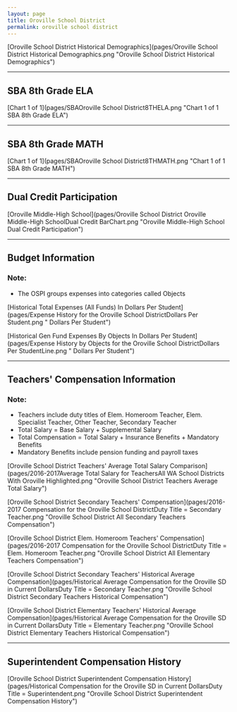 ```yaml
---
layout: page
title: Oroville School District
permalink: oroville school district
---
```



[Oroville School District Historical Demographics](pages/Oroville School District Historical Demographics.png "Oroville School District Historical Demographics")

___

## SBA 8th Grade ELA

[Chart 1 of 1](pages/SBAOroville School District8THELA.png "Chart 1 of 1 SBA 8th Grade ELA")


___

## SBA 8th Grade MATH

[Chart 1 of 1](pages/SBAOroville School District8THMATH.png "Chart 1 of 1 SBA 8th Grade MATH")


___

## Dual Credit Participation

[Oroville Middle-High School](pages/Oroville School District Oroville Middle-High SchoolDual Credit BarChart.png "Oroville Middle-High School Dual Credit Participation")


___

## Budget Information
### Note:
- The OSPI groups expenses into categories called Objects

[Historical Total Expenses (All Funds) In Dollars Per Student](pages/Expense History for the Oroville School DistrictDollars Per Student.png " Dollars Per Student")

[Historical Gen Fund Expenses By Objects In Dollars Per Student](pages/Expense History by Objects for the Oroville School DistrictDollars Per StudentLine.png " Dollars Per Student")


___

## Teachers' Compensation Information
### Note:
- Teachers include duty titles of Elem. Homeroom Teacher, Elem. Specialist Teacher, Other Teacher, Secondary Teacher
- Total Salary = Base Salary + Supplemental Salary
- Total Compensation = Total Salary + Insurance Benefits + Mandatory Benefits
- Mandatory Benefits include pension funding and payroll taxes

[Oroville School District Teachers' Average Total Salary Comparison](pages/2016-2017Average Total Salary for TeachersAll WA School Districts With Oroville Highlighted.png "Oroville School District Teachers Average Total Salary")

[Oroville School District Secondary Teachers' Compensation](pages/2016-2017 Compensation for the Oroville School DistrictDuty Title = Secondary Teacher.png "Oroville School District All Secondary Teachers Compensation")

[Oroville School District Elem. Homeroom Teachers' Compensation](pages/2016-2017 Compensation for the Oroville School DistrictDuty Title = Elem. Homeroom Teacher.png "Oroville School District All Elementary Teachers Compensation")

[Oroville School District Secondary Teachers' Historical Average Compensation](pages/Historical Average Compensation for the Oroville SD in Current DollarsDuty Title = Secondary Teacher.png "Oroville School District Secondary Teachers Historical Compensation")

[Oroville School District Elementary Teachers' Historical Average Compensation](pages/Historical Average Compensation for the Oroville SD in Current DollarsDuty Title = Elementary Teacher.png "Oroville School District Elementary Teachers Historical Compensation")


___

## Superintendent Compensation History

[Oroville School District Superintendent Compensation History](pages/Historical Compensation for the Oroville SD in Current DollarsDuty Title = Superintendent.png "Oroville School District Superintendent Compensation History")

